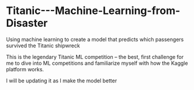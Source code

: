 # Titanic---Machine-Learning-from-Disaster
Using machine learning to create a model that predicts which passengers survived the Titanic shipwreck

This is the legendary Titanic ML competition – the best, first challenge for me to dive into ML competitions and familiarize myself with how the Kaggle platform works.

I will be updating it as I make the model better
